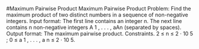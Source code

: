 #Maximum Pairwise Product
Maximum Pairwise Product Problem:
Find the maximum product of two distinct numbers in a sequence of non-negative integers.
Input format: The first line contains an integer n. The next line contains n non-negative integers A 1 , . . . , aAn (separated by spaces).
Output format: The maximum pairwise product.
Constraints. 2 ≤ n ≤ 2 · 10 5 ; 0 ≤ a 1 , . . . , a n ≤ 2 · 10 5.

